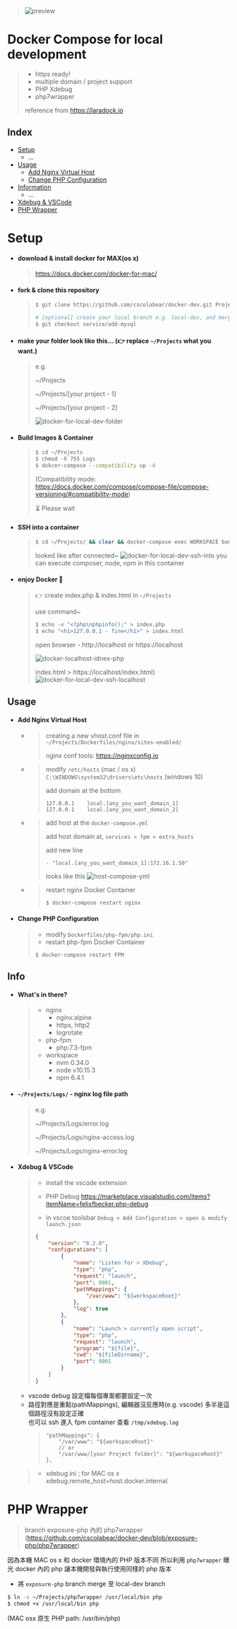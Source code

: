 > ![preview](https://user-images.githubusercontent.com/4863629/75411880-c332be00-595b-11ea-8490-aa8389a4636d.png)

# Docker Compose for local development

> - https ready!
> - multiple domain / project support
> - PHP Xdebug
> - php7wrapper
>
> reference from https://laradock.io

## Index
 - [Setup](#setup)
   - ...
 - [Usage](#usage)
   - [Add Nginx Virtual Host](#add-nginx-virtual-host)
   - [Change PHP Configuration](#change-php-configuration)
 - [Information](#info)
   - ...
- [Xdebug & VSCode](#xdebug--vscode)
- [PHP Wrapper](#php-wrapper)

# Setup
- #### download & install docker for MAX(os x)
  > https://docs.docker.com/docker-for-mac/

- #### fork & clone this repository
  >
  >```bash
  >$ git clone https://github.com/cscolabear/docker-dev.git Projects
  >
  > # [optional] create your local branch e.g. local-dev, and merge branch, if you need mysql or memcached
  > $ git checkout service/add-mysql
  > ```

- #### make your folder look like this... (👉 replace `~/Projects` what you want.)
  > e.g.
  >
  > ~/Projects
  >
  > ~/Projects/[your project - 1]
  >
  > ~/Projects/[your project - 2]
  >
  > ![docker-for-local-dev-folder](https://user-images.githubusercontent.com/4863629/55706301-74162e80-5a13-11e9-98c6-3101c7e406c7.png)

- #### Build Images & Container
  > ```bash
  > $ cd ~/Projects
  > $ chmod -R 755 Logs
  > $ dokcer-compose --compatibility up -d
  > ```
  > (Compatibility mode: https://docs.docker.com/compose/compose-file/compose-versioning/#compatibility-mode)
  >
  >
  > ⏳ Please wait
  >

- #### SSH into a container
  > ```bash
  > $ cd ~/Projects/ && clear && docker-compose exec WORKSPACE bash
  > ```
  >
  > looked like after connected~
  > ![docker-for-local-dev-ssh-into](https://user-images.githubusercontent.com/4863629/56189375-60457a80-605a-11e9-9e6d-7a948d339a4c.png)
  > you can execute composer, node, npm in this container

- #### enjoy Docker 🐳
  > 👉 create index.php & index.html
  > in `~/Projects`
  >
  > use command~
  >```bash
  > $ echo -e "<?php\nphpinfo();" > index.php
  > $ echo "<h1>127.0.0.1 - fine</h1>" > index.html
  >```
  > open browser - http://localhost or https://localhost
  >
  >![docker-localhost-idnex-php](https://user-images.githubusercontent.com/4863629/58859932-8348ee00-86dd-11e9-998e-a9b83d3ef4b8.png)
  >
  > index.html > https://localhost/index.html)
  >![docker-for-local-dev-ssh-localhost](https://user-images.githubusercontent.com/4863629/58859819-4e3c9b80-86dd-11e9-8411-85553d556e3c.png)


## Usage
- #### Add Nginx Virtual Host
  - > creating a new vhost.conf file in `~/Projects/Dockerfiles/nginx/sites-enabled/`
    >
    > nginx conf tools: https://nginxconfig.io

  - > modify `/etc/hosts` (mac / os x)<br>`C:\WINDOWS\system32\drivers\etc\hosts` (windows 10)
    >
    > add domain at the bottom
    > ```
    > 127.0.0.1    local.[any_you_want_domain_1]
    > 127.0.0.1    local.[any_you_want_domain_2]
    >```

  - > add host at the `docker-compose.yml`
    >
    > add host domain at, `services > fpm > extra_hosts`
    >
    > add new line <br>
    > ```
    > - "local.[any_you_want_domain_1]:172.16.1.50"
    > ```
    >
    > looks like this
    > ![host-compose-yml](https://user-images.githubusercontent.com/4863629/58926136-a37bba00-877c-11e9-8895-67a4f7cb20f8.png)
    >

  - > restart nginx Docker Container
    >```bash
    > $ docker-compose restart nginx
    >```

- #### Change PHP Configuration
  > - modify `Dockerfiles/php-fpm/php.ini`
  > - restart php-fpm Docker Container
  > ```base
  > $ docker-compose restart FPM
  >```

## Info
- #### What's in there?
  > - nginx
  >   - nginx:alpine
  >   - https, http2
  >   - logrotate
  > - php-fpm
  >   - php:7.3-fpm
  > - workspace
  >   - nvm 0.34.0
  >   - node v10.15.3
  >   - npm 6.4.1

- #### `~/Projects/Logs/` - nginx log file path
  > e.g.
  >
  > ~/Projects/Logs/error.log
  >
  > ~/Projects/Logs/nginx-access.log
  >
  > ~/Projects/Logs/nginx-error.log

- #### Xdebug & VSCode
  > - install the vscode extension <br>
  > - PHP Debug
  > https://marketplace.visualstudio.com/items?itemName=felixfbecker.php-debug
  >
  > - in vscoe toolsbar `Debug > Add Configuration > open & modify launch.json`
  >
  > ```json
  > {
  >     "version": "0.2.0",
  >     "configurations": [
  >         {
  >             "name": "Listen for > XDebug",
  >             "type": "php",
  >             "request": "launch",
  >             "port": 9001,
  >             "pathMappings": {
  >                 "/var/www": "${workspaceRoot}"
  >             },
  >             "log": true
  >         },
  >         {
  >             "name": "Launch > currently open script",
  >             "type": "php",
  >             "request": "launch",
  >             "program": "${file}",
  >             "cwd": "${fileDirname}",
  >             "port": 9001
  >         }
  >     ]
  > }
  > ```

  - vscode debug 設定檔每個專案都要設定一次<br>
  - 路徑對應是重點(pathMappings), 編輯器沒反應時(e.g. vscode) 多半是這個路徑沒有設定正確<br>
    也可以 ssh 進入 fpm container 查看 `/tmp/xdebug.log`<br>
    >```
    > "pathMappings": {
    >     "/var/www": "${workspaceRoot}"
    >     // or
    >     "/var/www/[your Project folder]": "${workspaceRoot}"
    > },
    >```
    >
  > - xdebug.ini
  > ; for MAC os x
  > xdebug.remote_host=host.docker.internal
  >

# PHP Wrapper
 > branch exposure-php 內的 php7wrapper (https://github.com/cscolabear/docker-dev/blob/exposure-php/php7wrapper)

 因為本機 MAC os x 和 docker 環境內的 PHP 版本不同
 所以利用 `php7wrapper` 曝光 docker 內的 php 讓本機開發與執行使用同樣的 php 版本

 - 將 `exposure-php` branch merge 至 local-dev branch

 ```bash
 $ ln -s ~/Projects/php7wrapper /usr/local/bin php
 $ chmod +x /usr/local/bin php
 ```
 (MAC osx 原生 PHP path: /usr/bin/php)


